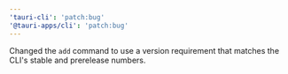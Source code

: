 ```yaml
---
'tauri-cli': 'patch:bug'
'@tauri-apps/cli': 'patch:bug'
---
```


Changed the `add` command to use a version requirement that matches the CLI's stable and prerelease numbers.
